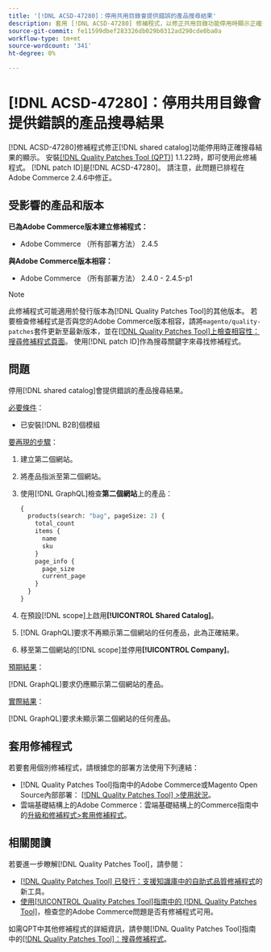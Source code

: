 ```yaml
---
title: '[!DNL ACSD-47280]：停用共用目錄會提供錯誤的產品搜尋結果'
description: 套用 [!DNL ACSD-47280] 修補程式，以修正共用目錄功能停用時顯示正確搜尋結果的問題。
source-git-commit: fe11599dbef283326db029b0312ad290cde0ba0a
workflow-type: tm+mt
source-wordcount: '341'
ht-degree: 0%

---
```


# [!DNL ACSD-47280]：停用共用目錄會提供錯誤的產品搜尋結果

[!DNL ACSD-47280]修補程式修正[!DNL shared catalog]功能停用時正確搜尋結果的顯示。 安裝[[!DNL Quality Patches Tool (QPT)]](https://experienceleague.adobe.com/en/docs/commerce-knowledge-base/kb/announcements/commerce-announcements/magento-quality-patches-released-new-tool-to-self-serve-quality-patches) 1.1.22時，即可使用此修補程式。 [!DNL patch ID]是[!DNL ACSD-47280]。 請注意，此問題已排程在Adobe Commerce 2.4.6中修正。

## 受影響的產品和版本

**已為Adobe Commerce版本建立修補程式：**
* Adobe Commerce （所有部署方法） 2.4.5

**與Adobe Commerce版本相容：**
* Adobe Commerce （所有部署方法） 2.4.0 - 2.4.5-p1

>[!NOTE]
>
>此修補程式可能適用於發行版本為[!DNL Quality Patches Tool]的其他版本。 若要檢查修補程式是否與您的Adobe Commerce版本相容，請將`magento/quality-patches`套件更新至最新版本，並在[[!DNL Quality Patches Tool]上檢查相容性：搜尋修補程式頁面](https://experienceleague.adobe.com/tools/commerce-quality-patches/index.html)。 使用[!DNL patch ID]作為搜尋關鍵字來尋找修補程式。

## 問題

停用[!DNL shared catalog]會提供錯誤的產品搜尋結果。

<u>必要條件</u>：

* 已安裝[!DNL B2B]個模組

<u>要再現的步驟</u>：

1. 建立第二個網站。
1. 將產品指派至第二個網站。
1. 使用[!DNL GraphQL]檢查&#x200B;**第二個網站**&#x200B;上的產品：

   ```GraphQL
   {
     products(search: "bag", pageSize: 2) {
       total_count
       items {
         name
         sku
       }
       page_info {
         page_size
         current_page
       }
     }
   }
   ```

1. 在預設[!DNL scope]上啟用&#x200B;**[!UICONTROL Shared Catalog]**。
1. [!DNL GraphQL]要求不再顯示第二個網站的任何產品，此為正確結果。
1. 移至第二個網站的[!DNL scope]並停用&#x200B;**[!UICONTROL Company]**。

<u>預期結果</u>：

[!DNL GraphQL]要求仍應顯示第二個網站的產品。

<u>實際結果</u>：

[!DNL GraphQL]要求未顯示第二個網站的任何產品。

## 套用修補程式

若要套用個別修補程式，請根據您的部署方法使用下列連結：

* [!DNL Quality Patches Tool]指南中的Adobe Commerce或Magento Open Source內部部署： [[!DNL Quality Patches Tool] >使用狀況](/help/tools/quality-patches-tool/usage.md)。
* 雲端基礎結構上的Adobe Commerce：雲端基礎結構上的Commerce指南中的[升級和修補程式>套用修補程式](https://experienceleague.adobe.com/docs/commerce-cloud-service/user-guide/develop/upgrade/apply-patches.html)。

## 相關閱讀

若要進一步瞭解[!DNL Quality Patches Tool]，請參閱：

* [[!DNL Quality Patches Tool] 已發行：支援知識庫中的自助式品質修補程式](https://experienceleague.adobe.com/en/docs/commerce-knowledge-base/kb/announcements/commerce-announcements/magento-quality-patches-released-new-tool-to-self-serve-quality-patches)的新工具。
* [使用[!UICONTROL Quality Patches Tool]指南中的 [!DNL Quality Patches Tool]](/help/tools/quality-patches-tool/patches-available-in-qpt/check-patch-for-magento-issue-with-magento-quality-patches.md)，檢查您的Adobe Commerce問題是否有修補程式可用。


如需QPT中其他修補程式的詳細資訊，請參閱[!DNL Quality Patches Tool]指南中的[[!DNL Quality Patches Tool]：搜尋修補程式](https://experienceleague.adobe.com/tools/commerce-quality-patches/index.html)。
